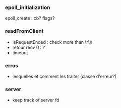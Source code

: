 
### epoll_initialization
epoll_create : cb? flags?


### readFromClient 
- isRequestEnded : check more than \r\n
- retour recv 0 : ?
- timeout

### erros
- lesquelles et comment les traiter (classe d'erreur?)

### server
- keep track of server fd
